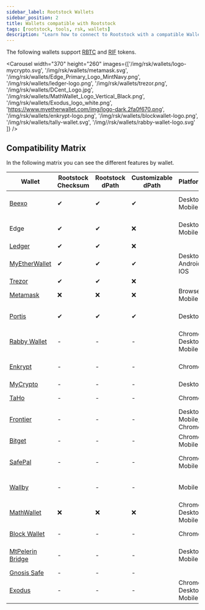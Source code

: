 ```yaml
---
sidebar_label: Rootstock Wallets
sidebar_position: 2
title: Wallets compatible with Rootstock
tags: [rootstock, tools, rsk, wallets]
description: "Learn how to connect to Rootstock with a compatible Wallet"
---
```


The following wallets support [RBTC](/concepts/rbtc/) and [RIF](/concepts/rif-suite/token) tokens.

<Carousel width="370" height="260" images={['/img/rsk/wallets/logo-mycrypto.svg', '/img/rsk/wallets/metamask.svg', '/img/rsk/wallets/Edge_Primary_Logo_MintNavy.png', '/img/rsk/wallets/ledger-logo.png', '/img/rsk/wallets/trezor.png', '/img/rsk/wallets/DCent_Logo.jpg', '/img/rsk/wallets/MathWallet_Logo_Vertical_Black.png', '/img/rsk/wallets/Exodus_logo_white.png', 'https://www.myetherwallet.com/img/logo-dark.2fa0f670.png', '/img/rsk/wallets/enkrypt-logo.png', '/img/rsk/wallets/blockwallet-logo.png', '/img/rsk/wallets/tally-wallet.svg', '/img//rsk/wallets/rabby-wallet-logo.svg' ]} />

## Compatibility Matrix

In the following matrix you can see the different features by wallet.

| Wallet | Rootstock Checksum  |  Rootstock dPath | Customizable dPath  | Platforms | Networks |
|---|---|---|---|---| ---|
|  [Beexo](https://beexo.com) |  ✔ |  ✔ |  ✔ | Desktop, Mobile | Rootstock (RBTC), Bitcoin |
|  Edge | ✔  | ✔  | ❌  | Desktop, Mobile | Rootstock (RBTC), Bitcoin |
|  [Ledger](https://www.ledger.com/) | ✔  |  ✔ | ❌  |
|  [MyEtherWallet](https://www.myetherwallet.com/) | ✔  |  ✔ |  ✔  | Desktop, Android, IOS | RBTC
|  [Trezor](https://trezor.io/trezor-suite) | ✔  |  ✔ |  ❌  |
|  [Metamask](https://metamask.io/download) | ❌ |  ❌ | ❌  | Browser, Mobile |
|  [Portis](https://www.portis.io/) | ✔ |  ✔ | ✔  | Desktop | Rootstock (RBTC), Bitcoin |
|  [Rabby Wallet](https://rabby.io) | - |  - | -  | Chrome, Desktop, Mobile | 
|  [Enkrypt](https://www.enkrypt.com/networks/rootstock-wallet/)| - |  - | -  | Chrome | Rootstock (RBTC), Bitcoin |
|  [MyCrypto](https://mycrypto.com/) | - |  - | -  | Desktop | RBTC |
|  [TaHo](https://taho.xyz) | - |  - | -  | Chrome | Rootstock (RBTC)
|  [Frontier](https://www.frontier.xyz/browser-extension) | - |  - | -  | Desktop, Mobile, Chrome | Rootstock (RBTC)
|  [Bitget](https://web3.bitget.com/en/) | - |  - | -  | Chrome, Mobile | RBTC |
|  [SafePal](https://www.safepal.com/en/extension) | - |  - | -  | Chrome, Mobile | Rootstock (RBTC), Bitcoin |
|  [Wallby](https://wallby.app/) | - |  - | -  | Mobile | Rootstock (RBTC), Bitcoin |
|  [MathWallet](https://blog.mathwallet.org/?p=1625) | ❌ |  ❌ | ❌  | Chrome, Desktop, Mobile | Rootstock (RBTC), Bitcoin | 
|  [Block Wallet](https://blockwallet.io/) | - |  - | -  | Chrome | Rootstock (RBTC)
|  [MtPelerin Bridge](https://www.mtpelerin.com/bridge-wallet) | - |  - | -  | Desktop, Mobile | Rootstock (RBTC), Bitcoin |
|  [Gnosis Safe](https://www.safe.global) | - |  - | -  |
|  [Exodus](https://www.exodus.com/) | - |  - | -  | Chrome, Desktop, Mobile | Rootstock (RBTC), Bitcoin
